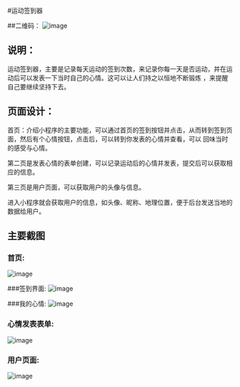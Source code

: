 #运动签到器


##二维码：
![image](http://s243.photo.store.qq.com/psb?/6cdb6ad6-c16a-4b84-9622-46350397f933/7fMQ.PAkiqrYfW2zKILaqVs7WOPEhVWjZLCnfSSr1ps!/b/dPMAAAAAAAAA&bo=2AHYAQAAAAARBzA!&rf=viewer_4)
 ## 说明：
 运动签到器，主要是记录每天运动的签到次数，来记录你每一天是否运动，并在运动后可以发表一下当时自己的心情。这可以让人们持之以恒地不断锻炼
 ，来提醒自己要继续坚持下去。
 
  
  ## 页面设计：
  首页：介绍小程序的主要功能，可以通过首页的签到按钮并点击，从而转到签到页面，然后有个心情按钮，点击后，可以转到你发表的心情并查看，可以
       回味当时的感受与心情。
  
  第二页是发表心情的表单创建，可以记录运动后的心情并发表，提交后可以获取相应的信息。
  
  第三页是用户页面，可以获取用户的头像与信息。
  
  进入小程序就会获取用户的信息，如头像、昵称、地理位置，便于后台发送当地的数据给用户。
  
  ## 主要截图
  ### 首页:
  ![image](http://m.qpic.cn/psb?/6cdb6ad6-c16a-4b84-9622-46350397f933/AQnBUK1TwY5rSYyYK11*7zacVgwiJaTbOAMMRMt4lKE!/b/dF4BAAAAAAAA&bo=IwH1AQAAAAADB*Q!&rf=viewer_4)
  



  ###签到界面:
  ![image](http://s243.photo.store.qq.com/psb?/6cdb6ad6-c16a-4b84-9622-46350397f933/Rnz6b4kXLPFHT28BWEu4op59DbltDRpcyNr7EFmHxUg!/b/dPMAAAAAAAAA&bo=GwH3AQAAAAADB84!&rf=viewer_4)




  
  ###我的心情:
   ![image](http://m.qpic.cn/psb?/6cdb6ad6-c16a-4b84-9622-46350397f933/ZMOsvBlRRLm..hUaZMUlQ1GaHCTWdiDFTt3Mz4JzKvc!/b/dPIAAAAAAAAA&bo=HQH1AQAAAAADB8o!&rf=viewer_4)



  ### 心情发表表单:
  ![image](http://m.qpic.cn/psb?/6cdb6ad6-c16a-4b84-9622-46350397f933/Ps2ceMUFi1fyww4wsrapEKNWlzQmSKVL6vjniaTvWYI!/b/dPMAAAAAAAAA&bo=HQH2AQAAAAADB8k!&rf=viewer_4)



  
  ### 用户页面:
  ![image](http://m.qpic.cn/psb?/6cdb6ad6-c16a-4b84-9622-46350397f933/Wik*xWHttUQt2N.GCrriz8eIMeZ*91rz7t2uQobfVZg!/b/dGgBAAAAAAAA&bo=GgH2AQAAAAADB84!&rf=viewer_4)
  
 
 
